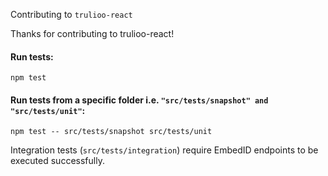 Contributing to `trulioo-react`

Thanks for contributing to trulioo-react!

#### Run tests:

`npm test`

#### Run tests from a specific folder i.e. `"src/tests/snapshot" and "src/tests/unit"`:

`npm test -- src/tests/snapshot src/tests/unit`

Integration tests (`src/tests/integration`) require EmbedID endpoints to be executed successfully.